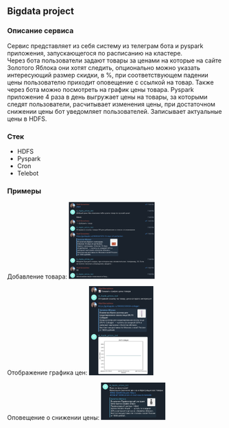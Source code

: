 ## Bigdata project

### Описание сервиса
Сервис представляет из себя систему из телеграм бота и pyspark приложения, запускающегося по расписанию на кластере.  
Через бота пользователи задают товары за ценами на которые на сайте Золотого Яблока они хотят следить, опционально можно указать интересующий размер скидки, в %, при соответствующем падении цены пользователю приходит оповещение с ссылкой на товар. Также через бота можно посмотреть на график цены товара. 
Pyspark приложение 4 раза в день выгружает цены на товары, за которыми следят пользователи, расчитывает изменения цены, при достаточном снижении цены бот уведомляет пользователей. Записывает актуальные цены в HDFS.

### Стек
* HDFS
* Pyspark
* Cron
* Telebot

### Примеры
Добавление товара:
<img src="images/add_item.png" alt="add_item" width="200"/>

Отображение графика цен:
<img src="images/prices_plot.png" alt="prices_plot" width="150"/>

Оповещение о снижении цены:
<img src="images/notification.png" alt="notification" width="150"/>